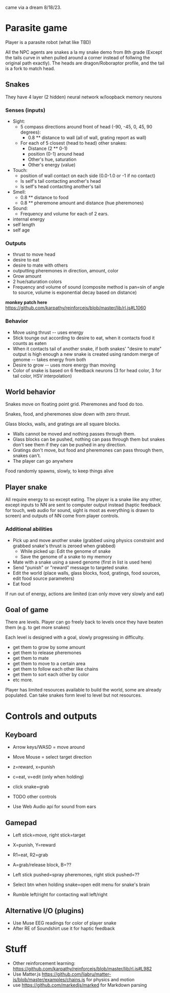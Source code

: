came via a dream 8/18/23.

# Parasite game

Player is a parasite robot (what like TBD)

All the NPC agents are snakes a la my snake demo from 8th grade (Except the tails curve in when pulled around a corner instead of follwing the original path exactly). The heads are dragon/Roboraptor profile, and the tail is a fork to match head.

## Snakes

They have 4 layer (2 hidden) neural network w/loopback memory neurons

### Senses (inputs)

* Sight:
    * 5 compass directions around front of head (-90, -45, 0, 45, 90 degrees):
       * 0.8 ** distance to wall (all of wall, grating report as wall)
    * For each of 5 closest (head to head) other snakes:
        * Distance (2 ** 0-1)
        * position (0-1) around head
        * Other's hue, saturation
        * Other's energy (value)
* Touch:
    * position of wall contact on each side (0.0-1.0 or -1 if no contact)
    * Is self's tail contacting another's head
    * Is self's head contacting another's tail
* Smell:
    * 0.8 ** distance to food
    * 0.8 ** pheremone amount and distance (hue pheremones)
* Sound:
    * Frequency and volume for each of 2 ears.
* internal energy
* self length
* self age

### Outputs

* thrust to move head
* desire to eat
* desire to mate with others
* outputting pheremones in direction, amount, color
* Grow amount
* 2 hue/saturation colors
* Frequency and volume of sound (composite method is pan=sin of angle to source, volume is exponential decay based on distance)

**monkey patch here** <https://github.com/karpathy/reinforcejs/blob/master/lib/rl.js#L1060>

### Behavior

* Move using thrust -- uses energy
* Stick tounge out according to desire to eat, when it contacts food it counts as eaten
* When it contacts tail of another snake, if both snakes' "desire to mate" output is high enough a new snake is created using random merge of genome -- takes energy from both
* Desire to grow -- uses more energy than moving
* Color of snake is based on 6 feedback neurons (3 for head color, 3 for tail color, HSV interpolation)

## World behavior

Snakes move on floating point grid. Pheremones and food do too.

Snakes, food, and pheremones slow down with zero thrust.

Glass blocks, walls, and gratings are all square blocks.

* Walls cannot be moved and nothing passes through them.
* Glass blocks can be pushed, nothing can pass through them but snakes don't see them if they can be pushed in any direction.
* Gratings don't move, but food and pheremones can pass through them, snakes can't.
* The player can go anywhere

Food randomly spawns, slowly, to keep things alive

## Player snake

All require energy to so except eating. The player is a snake like any other, except inputs to NN are sent to computer output instead (haptic feedback for touch, web audio for sound, sight is moot as everything is drawn to screen) and outputs of NN come from player controls.

### Additional abilities

* Pick up and move another snake (grabbed using physics constraint and grabbed snake's thrust is zeroed when grabbed)
    * While picked up: Edit the genome of snake
    * Save the genome of a snake to my memory
* Mate with a snake using a saved genome (first in list is used here)
* Send "punish" or "reward" message to targeted snake.
* Edit the world (place walls, glass blocks, food, gratings, food sources, edit food source parameters)
* Eat food

If run out of energy, actions are limited (can only move very slowly and eat)

## Goal of game

There are levels. Player can go freely back to levels once they have beaten them (e.g. to get more snakes)

Each level is designed with a goal, slowly progressing in difficulty.

* get them to grow by some amount
* get them to release pheremones
* get them to mate
* get them to move to a certain area
* get them to follow each other like chains
* get them to sort each other by color
* etc more.

Player has limited resources available to build the world, some are already populated. Can take snakes form level to level but not resources.

# Controls and outputs

## Keyboard

* Arrow keys/WASD = move around
* Move Mouse = select target direction
* z=reward, x=punish
* c=eat, v=edit (only when holding)
* click snake=grab
* TODO other controls

* Use Web Audio api for sound from ears

## Gamepad

* Left stick=move, right stick=target
* X=punish, Y=reward
* R1=eat, R2=grab
* A=grab/release block, B=??
* Left stick pushed=spray pheremones, right stick pushed=??
* Select btn when holding snake=open edit menu for snake's brain

* Rumble left/right for contacting wall left/right

## Alternative I/O (plugins)

* Use Muse EEG readings for color of player snake
* After RE of Soundshirt use it for haptic feedback

# Stuff

* Other reinforcement learning: <https://github.com/karpathy/reinforcejs/blob/master/lib/rl.js#L982>
* Use Matter.js <https://github.com/liabru/matter-js/blob/master/examples/chains.js> for physics and motion
* use <https://github.com/markedjs/marked> for Markdown parsing
